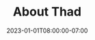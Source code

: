 ---
title: 'About Thad'
date: 2023-01-01T08:00:00-07:00
draft: false
layout: collage
type: collage

header_img: wordmark_w_face.png
header_href: "/"
wrapper_classes: ""

# card reference:
#   href:    url link for the whole card
#   caption: big text
#   body:    little text
#   img:     url link for image
#   styles:  css styles
#   classes: css class list (wide, tall, square... otherwise, it's automatic aspect ratio)

cards:
  - styles: "text-align: left;"
    href: "mailto:thad@thadhughes.xyz"
    body: "Email: thad@thadhughes.xyz"

  - styles: "text-align: right;"
    href: "https://www.instagram.com/machinaeexdeo/"
    body: "IG: @machinaeexdeo"

---